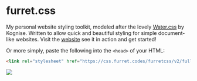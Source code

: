 # furret.css

My personal website styling toolkit, modeled after the lovely [Water.css](https://watercss.kognise.dev/)
by Kognise. Written to allow quick and beautiful styling for simple document-like
websites. Visit the [website](https://css.furret.codes/) see it in action and get
started!

Or more simply, paste the following into the `<head>` of your HTML:

```html
<link rel="stylesheet" href="https://css.furret.codes/furretcss/v2/full/light.min.css" />
```

![](https://edge.furret.codes/f/furretcss-v2-preview.gif)
